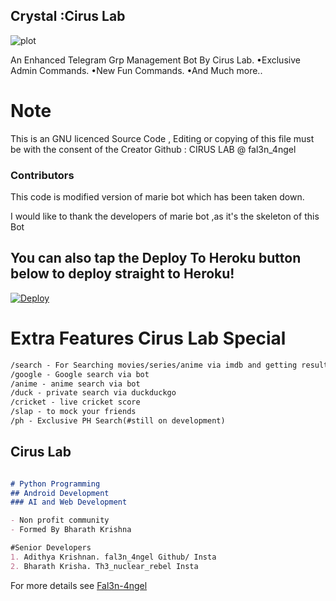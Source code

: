 ## Crystal :Cirus Lab
![plot](https://github.com/Fal3n-4ngel/Joey-Tribbiani/blob/master/IMG_20210608_115450_622.jpg
)

An Enhanced Telegram Grp Management Bot By Cirus Lab.
•Exclusive Admin Commands.
•New Fun Commands.
•And Much more..

# Note
This is an GNU licenced Source Code , Editing or copying of this file must be with the consent of the Creator
Github : CIRUS LAB @ fal3n_4ngel

### Contributors

This code is modified version of marie bot which has been taken down.

I would like to thank the developers of marie bot ,as it's the skeleton of this Bot

## You can also tap the Deploy To Heroku button below to deploy straight to Heroku!

[![Deploy](https://www.herokucdn.com/deploy/button.svg)](https://heroku.com/deploy?template=https://github.com/Fal3n-4ngel/Joey-Tribbiani)

# Extra Features Cirus Lab Special
```markdown
/search - For Searching movies/series/anime via imdb and getting results
/google - Google search via bot
/anime - anime search via bot
/duck - private search via duckduckgo
/cricket - live cricket score
/slap - to mock your friends
/ph - Exclusive PH Search(#still on development)
```

## Cirus Lab

```markdown   

# Python Programming
## Android Development
### AI and Web Development

- Non profit community
- Formed By Bharath Krishna

#Senior Developers
1. Adithya Krishnan. fal3n_4ngel Github/ Insta
2. Bharath Krisha. Th3_nuclear_rebel Insta

```

For more details see [Fal3n-4ngel](https://github.com/Th3-young-wolf/)

